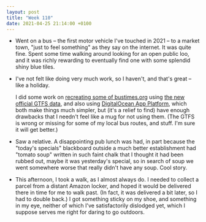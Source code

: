 ```yaml
---
layout: post
title: "Week 110"
date: 2021-04-25 21:14:00 +0100
---
```


- Went on a bus – the first motor vehicle I've touched in 2021 – to a market town, "just to feel something" as they say on the internet.
  It was quite fine. Spent some time walking around looking for an open public loo, and it was richly rewarding to eventually find one with some splendid shiny blue tiles.

- I've not felt like doing very much work, so I haven't, and that's great – like a holiday.

  I did some work on [recreating some of bustimes.org](https://gtfs.bustimes.org/) using [the new official GTFS data](https://data.bus-data.dft.gov.uk/timetable/download/), and also using [DigitalOcean App Platform](https://www.digitalocean.com/products/app-platform/), which both make things much simpler, but (it's a relief to find) have enough drawbacks that I needn't feel like a mug for not using them.
  (The GTFS is wrong or missing for some of my local bus routes, and stuff. I'm sure it will get better.)

- Saw a relative.
  A disappointing pub lunch was had, in part because the "today's specials" blackboard outside a much better establishment had "tomato soup" written in such faint chalk that I thought it had been rubbed out, maybe it was yesterday's special, so in search of soup we went somewhere worse that really didn't have any soup. Cool story.

- This afternoon, I took a walk, as I almost always do.
  I needed to collect a parcel from a distant Amazon locker, and hoped it would be delivered there in time for me to walk past.
  (In fact, it was delivered a bit later, so I had to double back.)
  I got something sticky on my shoe, and something in my eye, neither of which I've satisfactorily dislodged yet, which I suppose serves me right for daring to go outdoors.
